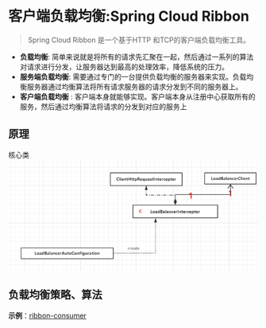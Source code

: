 # 客户端负载均衡:Spring Cloud Ribbon

> Spring Cloud Ribbon 是一个基于HTTP 和TCP的客户端负载均衡工具。

- **负载均衡**: 简单来说就是将所有的请求先汇聚在一起，然后通过一系列的算法对请求进行分发，让服务器达到最高的处理效率，降低系统的压力。<br>
- **服务端负载均衡**:  需要通过专门的一台提供负载均衡的服务器来实现。负载均衡服务器通过均衡算法将所有请求服务器的请求分发到不同的服务器上。<br>
- **客户端负载均衡** : 客户端本身就能够实现。客户端本身从注册中心获取所有的服务，然后通过均衡算法将请求的分发到对应的服务上<br>

## 原理

核心类
![](../resources/ribbon-core-uml.png)

## 负载均衡策略、算法


**示例**：[ribbon-consumer](../spring-cloud-eureka/ribbon-consumer)
